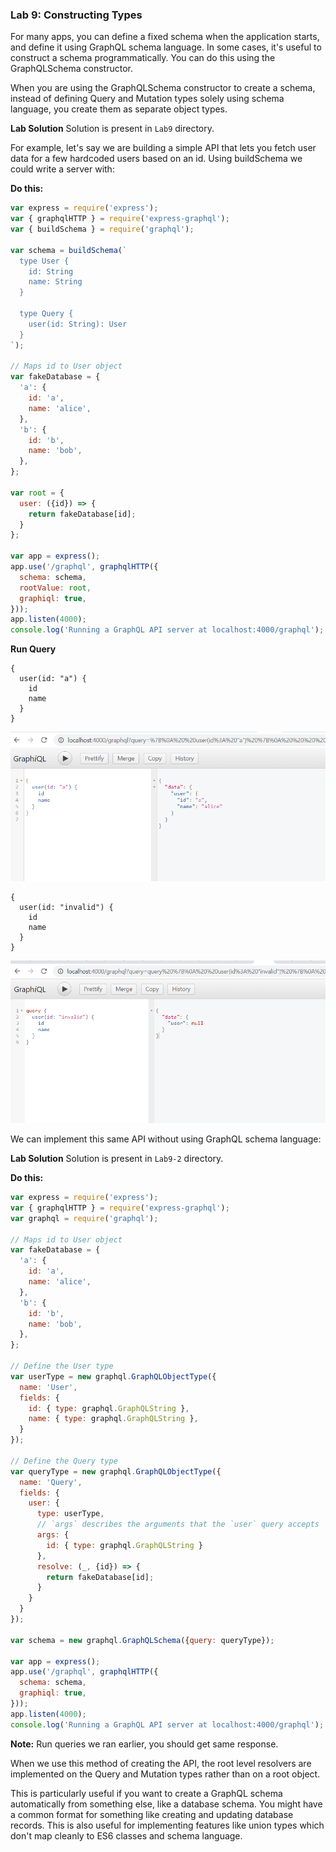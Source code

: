 ﻿### Lab 9:  Constructing Types

For many apps, you can define a fixed schema when the application starts, and define it using GraphQL schema language. In some cases, it's useful to construct a schema programmatically. You can do this using the GraphQLSchema constructor.

When you are using the GraphQLSchema constructor to create a schema, instead of defining Query and Mutation types solely using schema language, you create them as separate object types.

**Lab Solution** Solution is present in `Lab9` directory.

For example, let's say we are building a simple API that lets you fetch user data for a few hardcoded users based on an id. Using buildSchema we could write a server with:

**Do this:**

```javascript
var express = require('express');
var { graphqlHTTP } = require('express-graphql');
var { buildSchema } = require('graphql');

var schema = buildSchema(`
  type User {
    id: String
    name: String
  }

  type Query {
    user(id: String): User
  }
`);

// Maps id to User object
var fakeDatabase = {
  'a': {
    id: 'a',
    name: 'alice',
  },
  'b': {
    id: 'b',
    name: 'bob',
  },
};

var root = {
  user: ({id}) => {
    return fakeDatabase[id];
  }
};

var app = express();
app.use('/graphql', graphqlHTTP({
  schema: schema,
  rootValue: root,
  graphiql: true,
}));
app.listen(4000);
console.log('Running a GraphQL API server at localhost:4000/graphql');
```

**Run Query**

```
{
  user(id: "a") {
    id
    name
  }
}
```

![](./images/10.png)


```
{
  user(id: "invalid") {
    id
    name
  }
}
```

![](./images/11.png)


We can implement this same API without using GraphQL schema language:

**Lab Solution** Solution is present in `Lab9-2` directory.

**Do this:**

```javascript
var express = require('express');
var { graphqlHTTP } = require('express-graphql');
var graphql = require('graphql');

// Maps id to User object
var fakeDatabase = {
  'a': {
    id: 'a',
    name: 'alice',
  },
  'b': {
    id: 'b',
    name: 'bob',
  },
};

// Define the User type
var userType = new graphql.GraphQLObjectType({
  name: 'User',
  fields: {
    id: { type: graphql.GraphQLString },
    name: { type: graphql.GraphQLString },
  }
});

// Define the Query type
var queryType = new graphql.GraphQLObjectType({
  name: 'Query',
  fields: {
    user: {
      type: userType,
      // `args` describes the arguments that the `user` query accepts
      args: {
        id: { type: graphql.GraphQLString }
      },
      resolve: (_, {id}) => {
        return fakeDatabase[id];
      }
    }
  }
});

var schema = new graphql.GraphQLSchema({query: queryType});

var app = express();
app.use('/graphql', graphqlHTTP({
  schema: schema,
  graphiql: true,
}));
app.listen(4000);
console.log('Running a GraphQL API server at localhost:4000/graphql');
```

**Note:** Run queries we ran earlier, you should get same response.

When we use this method of creating the API, the root level resolvers are implemented on the Query and Mutation types rather than on a root object.

This is particularly useful if you want to create a GraphQL schema automatically from something else, like a database schema. You might have a common format for something like creating and updating database records. This is also useful for implementing features like union types which don't map cleanly to ES6 classes and schema language.
